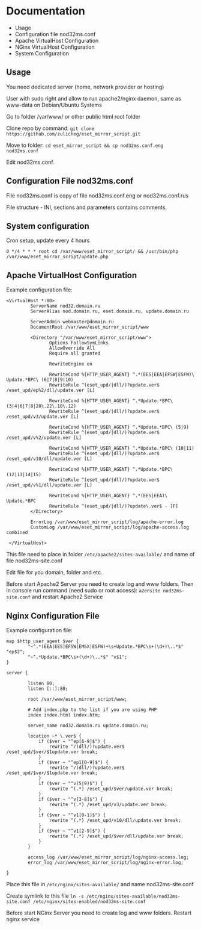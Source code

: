 # Documentation
- Usage
- Configuration file nod32ms.conf
- Apache VirtualHost Configuration
- NGinx VirtualHost Configuration
- System Configuration

## Usage
You need dedicated server (home, network provider or hosting)

User with sudo right and allow to run apache2/nginx daemon, same as www-data on Debian/Ubuntu Systems

Go to folder /var/www/ or other public html root folder

Clone repo by command: `git clone https://github.com/zulicheg/eset_mirror_script.git`

Move to folder: `cd eset_mirror_script && cp nod32ms.conf.eng nod32ms.conf`

Edit nod32ms.conf.

## Configuration File nod32ms.conf

File nod32ms.conf is copy of file nod32ms.conf.eng or nod32ms.conf.rus

File structure - INI, sections and parameters contains comments. 

## System configuration

Cron setup, update every 4 hours

`0 */4 * * * root cd /var/www/eset_mirror_script/ && /usr/bin/php /var/www/eset_mirror_script/update.php`

## Apache VirtualHost Configuration
Example configuration file:
```
<VirtualHost *:80>
         ServerName nod32.domain.ru
         ServerAlias nod.domain.ru, eset.domain.ru, update.domain.ru

         ServerAdmin webmaster@domain.ru
         DocumentRoot /var/www/eset_mirror_script/www

         <Directory "/var/www/eset_mirror_script/www">
                Options FollowSymLinks
                AllowOverride All
                Require all granted

                RewriteEngine on

                RewriteCond %{HTTP_USER_AGENT} ^.*(EES|EEA|EFSW|ESFW)\ Update.*BPC\ (6|7|8|9|10)
                RewriteRule ^(eset_upd/|dll/)?update.ver$ /eset_upd/ep%2/dll/update.ver [L]

                RewriteCond %{HTTP_USER_AGENT} ^.*Update.*BPC\ (3|4|6|7|8|20\.22\.10\.12)
                RewriteRule ^(eset_upd/|dll/)?update.ver$ /eset_upd/v3/update.ver [L]

                RewriteCond %{HTTP_USER_AGENT} ^.*Update.*BPC\ (5|9)
                RewriteRule ^(eset_upd/|dll/)?update.ver$ /eset_upd/v%2/update.ver [L]

                RewriteCond %{HTTP_USER_AGENT} ^.*Update.*BPC\ (10|11)
                RewriteRule ^(eset_upd/|dll/)?update.ver$ /eset_upd/v10/dll/update.ver [L]

                RewriteCond %{HTTP_USER_AGENT} ^.*Update.*BPC\ (12|13|14|15)
                RewriteRule ^(eset_upd/|dll/)?update.ver$ /eset_upd/v%1/dll/update.ver [L]

                RewriteCond %{HTTP_USER_AGENT} ^.*(EES|EEA)\ Update.*BPC
                RewriteRule ^(eset_upd/|dll/)?update\.ver$ - [F]
         </Directory>

         ErrorLog /var/www/eset_mirror_script/log/apache-error.log
         CustomLog /var/www/eset_mirror_script/log/apache-access.log combined

 </VirtualHost>
```
This file need to place in folder `/etc/apache2/sites-available/` and name of file nod32ms-site.conf

Edit file for you domain, folder and etc.

Before start Apache2 Server you need to create log and www folders.
Then in console run command (need sudo or root access): `a2ensite nod32ms-site.conf` and restart Apache2 Service

## Nginx Configuration File
Example configuration file:
```
map $http_user_agent $ver {
        "~^.*(EEA|EES|EFSW|EMSX|ESFW)+\s+Update.*BPC\s+(\d+)\..*$" "ep$2";
        "~^.*Update.*BPC\s+(\d+)\..*$" "v$1";
}

server {

        listen 80;
        listen [::]:80;

        root /var/www/eset_mirror_script/www;

        # Add index.php to the list if you are using PHP
        index index.html index.htm;

        server_name nod32.domain.ru update.domain.ru;

        location ~* \.ver$ {
            if ($ver ~ "^ep[6-9]$") {
                rewrite ^/(dll/)?update.ver$ /eset_upd/$ver/$1update.ver break;
            }
            if ($ver ~ "^ep1[0-9]$") {
                rewrite ^/(dll/)?update.ver$ /eset_upd/$ver/$1update.ver break;
            }
            if ($ver ~ "^v(5|9)$") {
                rewrite ^(.*) /eset_upd/$ver/update.ver break;
            }
            if ($ver ~ "^v[3-8]$") {
                rewrite ^(.*) /eset_upd/v3/update.ver break;
            }
            if ($ver ~ "^v1[0-1]$") {
                rewrite ^(.*) /eset_upd/v10/dll/update.ver break;
            }
            if ($ver ~ "^v1[2-9]$") {
                rewrite ^(.*) /eset_upd/$ver/dll/update.ver break;
            }
        }

        access_log /var/www/eset_mirror_script/log/nginx-access.log;
        error_log /var/www/eset_mirror_script/log/nginx-error.log;

}
```
Place this file in `/etc/nginx/sites-available/` and name nod32ms-site.conf

Create symlink to this file `ln -s /etc/nginx/sites-available/nod32ms-site.conf /etc/nginx/sites-enabled/nod32ms-site.conf`

Before start NGinx Server you need to create log and www folders.
Restart nginx service
